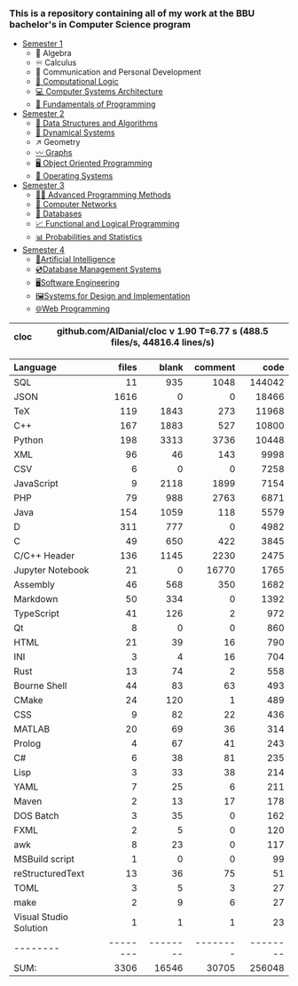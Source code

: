 ### This is a repository containing all of my work at the BBU bachelor's in Computer Science program

* [Semester 1](Semester1/)
    * 🔢 Algebra
    * ♾️ Calculus
    * 💬 Communication and Personal Development
    * [🔣 Computational Logic](Semester1/Computational%20Logic/)
    * [💻 Computer Systems Architecture](Semester1/Computer%20Systems%20Architecture/)
    * [🐍 Fundamentals of Programming](Semester1/Fundamentals%20of%20Programming/)
* [Semester 2](Semester2/)
    * [🌴 Data Structures and Algorithms](Semester2/Data%20Structures%20and%20Algorithms/)
    * [🔄 Dynamical Systems](Semester2/Dynamical%20Systems/)
    * ↗ Geometry
    * [〰️ Graphs](Semester2/Graphs/)
    * [🖥️ Object Oriented Programming](Semester2/Object%20Oriented%20Programming/)
    * [🐧 Operating Systems](Semester2/Operating%20Systems/)
* [Semester 3](Semester3/)
    * [👨‍💻️ Advanced Programming Methods](Semester3/Advanced%20Programming%20Methods/)
    * [📶 Computer Networks](Semester3/Computer%20Networks/)
    * [💾 Databases](Semester3/Databases/)
    * [📈 Functional and Logical Programming](Semester3/Functional%20and%20Logical%20Programming/)
    * [📊 Probabilities and Statistics](Semester3/Probabilities%20and%20Statistics/)
* [Semester 4](Semester4/)
    * [🤖Artificial Intelligence](Semester4/Artificial%20Intelligence/)
    * [💿Database Management Systems](Semester4/Database%20Management%20Systems/)
    * [🖥️Software Engineering](Semester4/Software%20Engineering/)
    * [🖼️Systems for Design and Implementation](Semester4/Systems%20for%20Design%20and%20Implementation/)
    * [🌐Web Programming](Semester4/Web%20Programming/)


cloc|github.com/AlDanial/cloc v 1.90  T=6.77 s (488.5 files/s, 44816.4 lines/s)
--- | ---

Language|files|blank|comment|code
:-------|-------:|-------:|-------:|-------:
SQL|11|935|1048|144042
JSON|1616|0|0|18466
TeX|119|1843|273|11968
C++|167|1883|527|10800
Python|198|3313|3736|10448
XML|96|46|143|9998
CSV|6|0|0|7258
JavaScript|9|2118|1899|7154
PHP|79|988|2763|6871
Java|154|1059|118|5579
D|311|777|0|4982
C|49|650|422|3845
C/C++ Header|136|1145|2230|2475
Jupyter Notebook|21|0|16770|1765
Assembly|46|568|350|1682
Markdown|50|334|0|1392
TypeScript|41|126|2|972
Qt|8|0|0|860
HTML|21|39|16|790
INI|3|4|16|704
Rust|13|74|2|558
Bourne Shell|44|83|63|493
CMake|24|120|1|489
CSS|9|82|22|436
MATLAB|20|69|36|314
Prolog|4|67|41|243
C#|6|38|81|235
Lisp|3|33|38|214
YAML|7|25|6|211
Maven|2|13|17|178
DOS Batch|3|35|0|162
FXML|2|5|0|120
awk|8|23|0|117
MSBuild script|1|0|0|99
reStructuredText|13|36|75|51
TOML|3|5|3|27
make|2|9|6|27
Visual Studio Solution|1|1|1|23
--------|--------|--------|--------|--------
SUM:|3306|16546|30705|256048

